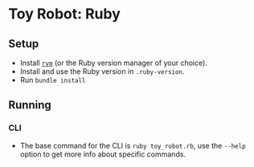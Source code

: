 # Toy Robot: Ruby

## Setup

* Install [`rvm`](https://rvm.io/) (or the Ruby version manager of your choice).
* Install and use the Ruby version in `.ruby-version`.
* Run `bundle install`

## Running

### CLI

* The base command for the CLI is `ruby toy_robot.rb`, use the `--help` option to get more info about specific commands.
